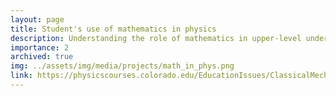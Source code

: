 ```yaml
---
layout: page
title: Student's use of mathematics in physics
description: Understanding the role of mathematics in upper-level undergraduate physics education, and how students use mathematics in physics.
importance: 2
archived: true
img: ../assets/img/media/projects/math_in_phys.png
link: https://physicscourses.colorado.edu/EducationIssues/ClassicalMechanics/
---
```




